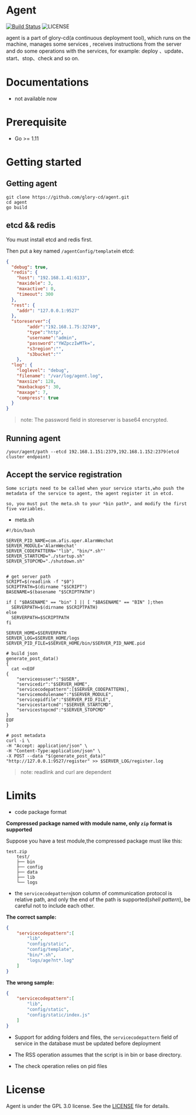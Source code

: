 # Agent

[![Build Status](https://travis-ci.com/glory-cd/agent.svg?branch=master)](https://travis-ci.com/glory-cd/agent)
![LICENSE](https://img.shields.io/badge/license-GPLv3-blue.svg)

agent is a part of glory-cd(a continuous deployment tool), which runs on the machine, manages some services , receives instructions from the server and do some operations with the services, for example: deploy 、update、start、stop、check and so on.

# Documentations

- not available now

# Prerequisite

- Go >= 1.11

# Getting started

## Getting agent

```shell
git clone https://github.com/glory-cd/agent.git
cd agent
go build
```

## etcd && redis

You must install etcd and redis first.

Then put  a key named `/agentConfig/template`in etcd:

```json
{
  "debug": true,
  "redis": {
    "host": "192.168.1.41:6133",
    "maxidele": 3,
    "maxactive": 0,
    "timeout": 300
  },
  "rest": {
    "addr": "127.0.0.1:9527"
  },
  "storeserver":{
        "addr":"192.168.1.75:32749",
        "type":"http",
        "username":"admin",
        "password":"YWZpczIwMTk=",
        "s3region":"",
        "s3bucket":""
    },
  "log": {
    "loglevel": "debug",
    "filename": "/var/log/agent.log",
    "maxsize": 128,
    "maxbackups": 30,
    "maxage": 7,
    "compress": true
  }
}

```
> note: The password field in storeserver is base64 encrypted.

## Running agent

```shell
/your/agent/path --etcd 192.168.1.151:2379,192.168.1.152:2379(etcd cluster endpoint)
```

## Accept the service registration

`Some scripts need to be called when your service starts,who push the metadata of the service to agent, the agent register it in etcd.`

`so, you must put the meta.sh to your *bin path*, and modify the first five variables.`


- meta.sh

```shell
#!/bin/bash

SERVER_PID_NAME=com.afis.oper.AlarmWechat
SERVER_MODULE='AlarmWechat'
SERVER_CODEPATTERN='"lib", "bin/*.sh"'
SERVER_STARTCMD="./startup.sh"
SERVER_STOPCMD="./shutdown.sh"


# get server path
SCRIPT=$(readlink -f "$0")
SCRIPTPATH=$(dirname "$SCRIPT")
BASENAME=$(basename "$SCRIPTPATH")

if [ "$BASENAME" == "bin" ] || [ "$BASENAME" == "BIN" ];then
  SERVERPATH=$(dirname $SCRIPTPATH)
else
  SERVERPATH=$SCRIPTPATH
fi

SERVER_HOME=$SERVERPATH
SERVER_LOG=$SERVER_HOME/logs
SERVER_PID_FILE=$SERVER_HOME/bin/$SERVER_PID_NAME.pid

# build json
generate_post_data()
{
  cat <<EOF
{
    "serviceosuser":"$USER",
    "servicedir":"$SERVER_HOME",
    "servicecodepattern":[$SERVER_CODEPATTERN],
    "servicemodulename":"$SERVER_MODULE",
    "servicepidfile":"$SERVER_PID_FILE",
    "servicestartcmd":"$SERVER_STARTCMD",
    "servicestopcmd":"$SERVER_STOPCMD"
}
EOF
}

# post metadata
curl -i \
-H "Accept: application/json" \
-H "Content-Type:application/json" \
-X POST --data "$(generate_post_data)" "http://127.0.0.1:9527/register" >> $SERVER_LOG/register.log
```

> note: readlink and curl are dependent

# Limits

- code package format

**Compressed package named with module name, only `zip` format is supported**

Suppose you have a test module,the compressed package must like this:

```shell
test.zip
    test/
    ├── bin
    ├── config
    ├── data
    ├── lib
    └── logs
```

- the `servicecodepattern`json column of communication protocol is relative path, and only the end of the path is supported(*shell pattern*), be careful not to include each other.

**The correct sample:**

```json
{
    "servicecodepattern":[
        "lib",
        "config/static",
        "config/template",
        "bin/*.sh",
        "logs/age?nt*.log"
    ]
}
```

**The wrong sample:**

```json
{
    "servicecodepattern":[
        "lib",
        "config/static",
        "config/static/index.js"
    ]
}
```

- Support for adding folders and files, the `servicecodepattern` field of service in the database must be updated before deployment

- The RSS operation assumes that the script is in bin or base directory.

- The check operation relies on pid files

# License

Agent is under the GPL 3.0 license. See the [LICENSE](LICENSE) file for details.
